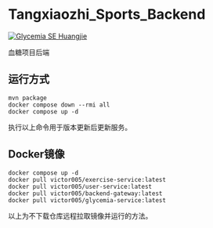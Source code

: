 # Tangxiaozhi_Sports_Backend
[![Glycemia SE Huangjie](https://github.com/SoftwareEngineeringMedical/Tangxiaozhi_Sports_Backend/actions/workflows/workflow.yml/badge.svg?branch=docker)](https://github.com/SoftwareEngineeringMedical/Tangxiaozhi_Sports_Backend/actions/workflows/workflow.yml)

血糖项目后端

## 运行方式
```shell
mvn package
docker compose down --rmi all
docker compose up -d
```
执行以上命令用于版本更新后更新服务。


## Docker镜像
```shell
docker compose up -d
docker pull victor005/exercise-service:latest
docker pull victor005/user-service:latest
docker pull victor005/backend-gateway:latest
docker pull victor005/glycemia-service:latest
```
以上为不下载仓库远程拉取镜像并运行的方法。

